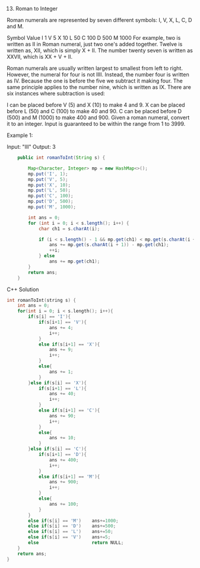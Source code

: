 13. Roman to Integer

Roman numerals are represented by seven different symbols: I, V, X, L, C, D and M.

Symbol       Value
I             1
V             5
X             10
L             50
C             100
D             500
M             1000
For example, two is written as II in Roman numeral, just two one's added together. Twelve is written as, XII, which is simply X + II. The number twenty seven is written as XXVII, which is XX + V + II.

Roman numerals are usually written largest to smallest from left to right. However, the numeral for four is not IIII. Instead, the number four is written as IV. Because the one is before the five we subtract it making four. The same principle applies to the number nine, which is written as IX. There are six instances where subtraction is used:

I can be placed before V (5) and X (10) to make 4 and 9. 
X can be placed before L (50) and C (100) to make 40 and 90. 
C can be placed before D (500) and M (1000) to make 400 and 900.
Given a roman numeral, convert it to an integer. Input is guaranteed to be within the range from 1 to 3999.

Example 1:

Input: "III"
Output: 3

````java
    public int romanToInt(String s) {

        Map<Character, Integer> mp = new HashMap<>();
        mp.put('I', 1);
        mp.put('V', 5);
        mp.put('X', 10);
        mp.put('L', 50);
        mp.put('C', 100);
        mp.put('D', 500);
        mp.put('M', 1000);

        int ans = 0;
        for (int i = 0; i < s.length(); i++) {
            char ch1 = s.charAt(i);

            if (i < s.length() - 1 && mp.get(ch1) < mp.get(s.charAt(i + 1))) {
                ans += mp.get(s.charAt(i + 1)) - mp.get(ch1);
                ++i;
            } else
                ans += mp.get(ch1);
        }
        return ans;
    }
````

C++ Solution
````cpp
int romanToInt(string s) {
    int ans = 0;
    for(int i = 0; i < s.length(); i++){
        if(s[i] == 'I'){
            if(s[i+1] == 'V'){
                ans += 4;
                i++;
            }
            else if(s[i+1] == 'X'){
                ans += 9;
                i++;
            }
            else{
                ans += 1;
            }
        }else if(s[i] == 'X'){
            if(s[i+1] == 'L'){
                ans += 40;
                i++;
            }
            else if(s[i+1] == 'C'){
                ans += 90;
                i++;
            }
            else{
                ans += 10;
            }
        }else if(s[i] == 'C'){
            if(s[i+1] == 'D'){
                ans += 400;
                i++;
            }
            else if(s[i+1] == 'M'){
                ans += 900;
                i++;
            }
            else{
                ans += 100;
            }
        }
        else if(s[i] == 'M')    ans+=1000;
        else if(s[i] == 'D')    ans+=500;
        else if(s[i] == 'L')    ans+=50;
        else if(s[i] == 'V')    ans+=5;
        else                    return NULL;
    }
    return ans;
}
````